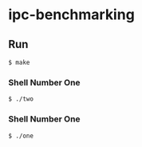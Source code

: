 # ipc-benchmarking

## Run
````
$ make

````
### Shell Number One
````
$ ./two
````

### Shell Number One
````
$ ./one
````

